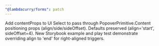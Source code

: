 ```yaml
---
"@lambdacurry/forms": patch
---
```


Add contentProps to UI Select to pass through PopoverPrimitive.Content positioning props (align/side/sideOffset).
Defaults preserved (align='start', sideOffset=4). New Storybook example and play test demonstrate overriding align to 'end' for right-aligned triggers.

